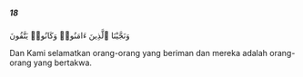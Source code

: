 ##### 18

<span class="ayah">وَنَجَّيْنَا ٱلَّذِينَ ءَامَنُوا۟ وَكَانُوا۟ يَتَّقُونَ</span>

<span class="ayah_translation">Dan Kami selamatkan orang-orang yang beriman dan mereka adalah orang-orang yang bertakwa.</span>
